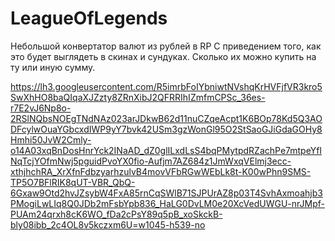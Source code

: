 # LeagueOfLegends
Небольшой конвертатор валют из рублей в RP 
C приведением того, как это будет выглядеть в скинах и сундуках. Сколько их можно купить на ту или иную сумму. 

https://lh3.googleusercontent.com/R5imrbFoIYbniwtNVshqKrHVFjfVR3kro5SwXhHO8baQIqaXJZzty8ZRnXibJ2QFRRIhIZmfmCPSc_36es-r7E2vJ6Np8o-2RSlNQbsNOEgTNdNAz023arJDkwB62d11nuCZqeAcpt1K6BOp78Kd5Q3AODFcylwOuaYGbcxdIWP9yY7bvk42USm3gzWonGl95O2StSaoGJiGdaGOHy8Hmhi50JvW2Cmly-o14A03xqBnDosHnrYck2INaAD_dZ0glILxdLsS4bqPMytpdRZachPe7mtpeYfINqTcjYOfmNwj5pguidPvoYX0fio-Aufjm7AZ684z1JmWxqVElmj3ecc-xthjhchRA_XrXfnFdbzyarhzulvB4movVFbRGwWEbLk8t-K00wPhn9SMS-TP5O7BFlRIK8qUT-VBR_QbQ-6Gxaw9Otd2hvJZsybW4FxA85rnCqSWlB71SJPUrAZ8p03T4SvhAxmoahjb3PMogiLwLIq8Q0JDb2mFsbYpb836_HaLG0DvLM0e20XcVedUWGU-nrJMpf-PUAm24qrxh8cK6WO_fDa2cPsY89q5pB_xoSkckB-bly08ibb_2c4OL8v5kczxm6U=w1045-h539-no
